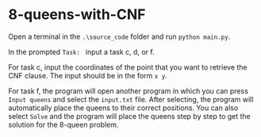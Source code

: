 # 8-queens-with-CNF
Open a terminal in the `.\source_code` folder and run `python main.py`.

In the prompted `Task: `  input a task c, d, or f.

For task c, input the coordinates of the point that you want to retrieve the CNF clause.
The input should be in the form `x y`.

For task f, the program will open another program in which you can press `Input queens` and select the `input.txt` file.
After selecting, the program will automatically place the queens to their correct positions.
You can also select `Solve` and the program will place the queens step by step to get the solution for the 8-queen problem.